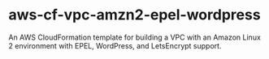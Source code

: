 # aws-cf-vpc-amzn2-epel-wordpress
An AWS CloudFormation template for building a VPC with an Amazon Linux 2 environment with EPEL, WordPress, and LetsEncrypt support.
